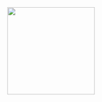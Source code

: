 <div id="header" align="center">
  <a href="https://www.veneberg81.ru/"><img src="https://www.veneberg81.ru/img/portfolio/img-11.jpg" width="200"/><a/>
</div>
